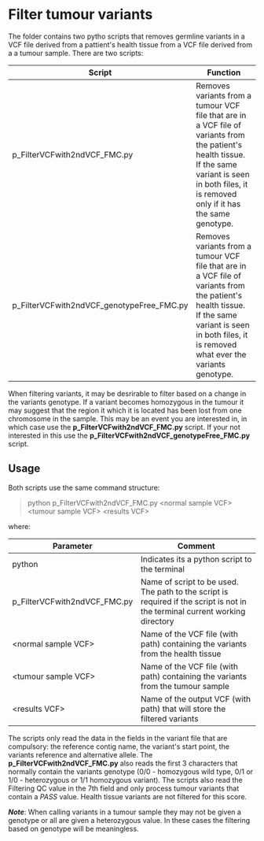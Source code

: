 # Filter tumour variants 

The folder contains two pytho scripts that removes germline variants in a VCF file derived from a pattient's health tissue from a VCF file derived from a a tumour sample. There are two scripts:

|Script|Function|
|-|-|
|p_FilterVCFwith2ndVCF_FMC.py|Removes variants from a tumour VCF file that are in a VCF file of variants from the patient's health tissue. If the same variant is seen in both files, it is removed only if it has the same genotype.|
|p_FilterVCFwith2ndVCF_genotypeFree_FMC.py|Removes variants from a tumour VCF file that are in a VCF file of variants from the patient's health tissue. If the same variant is seen in both files, it is removed what ever the variants genotype.|

When filtering variants, it may be desrirable to filter based on a change in the variants genotype. If a variant becomes homozygous in the tumour it may suggest that the region it which it is located has been lost from one chromosome in the sample. This may be an event you are interested in, in which case use the **p_FilterVCFwith2ndVCF_FMC.py** script. If your not interested in this use the **p_FilterVCFwith2ndVCF_genotypeFree_FMC.py** script.

## Usage

Both scripts use the same command structure:

> python p_FilterVCFwith2ndVCF_FMC.py \<normal sample VCF> \<tumour sample VCF> \<results VCF>

where:

|Parameter|Comment|
|-|-|
|python|Indicates its a python script to the terminal|
|p_FilterVCFwith2ndVCF_FMC.py| Name of script to be used. The path to the script is required if the script is not in the terminal current working directory|
|\<normal sample VCF>|Name of the VCF file (with path) containing the variants from the health tissue|
|\<tumour sample VCF>|Name of the VCF file (with path) containing the variants from the tumour sample|
|\<results VCF>|Name of the output VCF (with path) that will store the filtered variants|

The scripts only read the data in the fields in the variant file that are compulsory: the reference contig name, the variant's start point, the variants reference and alternative allele. The **p_FilterVCFwith2ndVCF_FMC.py** also reads the first 3 characters that normally contain the variants genotype (0/0 - homozygous wild type, 0/1 or 1/0 - heterozygous or 1/1 homozygous variant). The scripts also read the Filtering QC value in the 7th field and only process tumour variants that contain a _PASS_ value. Health tissue variants are not filtered for this score.

***Note***: When calling variants in a tumour sample they may not be given a genotype or all are given a heterozygous value. In these cases the filtering based on genotype will be meaningless.